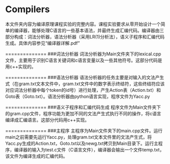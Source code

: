 # Compilers
本文件夹内容为编译原理课程实验的完整内容。课程实验要求从零开始设计一个简单的编译器，能够处理C语言的一些基本语法，并最终生成汇编代码。编译器由三部分构成：词法分析器，语法分析器（采用LR(1)分析法），语义子程序和汇编代码生成。具体内容参见“编译器详解.pdf”

==============
###词法分析器
词法分析器为Main文件夹下的lexical.cpp文件，主要用于识别C语言关键词和c语言变量以及一些其他符号。这部分代码是用c++实现的。

==============
###语法分析器
语法分析器的任务主要是对输入的文法产生式（在gram.txt文本文件中，gram.txt文件中的数字表示终结符，这些终结符应该对应词法分析器中每个token的id号）进行处理，产生Action表（Action.txt）和Goto表（Goto.txt）。语法分析器由python语言实现，程序文件为Yacc.py

==============
###语义子程序和汇编代码生成
程序文件为Main文件夹下的gram.cpp文件，程序功能为更加不同的文法产生式执行不同的操作，将c语言编译成汇编语言。这部分代码用c++实现。

==============
###主程序
主程序为Main文件夹下的main.cpp文件。运行main之前需要先运行Yacc.py，处理gram.txt文本文件里的文法产生式，将Yacc.py生成的Action.txt，Goto.txt以及newg.txt拷贝到Main目录下。运行主程序，编译器的输入为test.c文件（C语言文件），编译器会输出一个文件temp.txt，该文件为编译生成的汇编代码。
